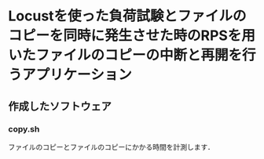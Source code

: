 # Locustを使った負荷試験とファイルのコピーを同時に発生させた時のRPSを用いたファイルのコピーの中断と再開を行うアプリケーション
## 作成したソフトウェア
### copy.sh
ファイルのコピーとファイルのコピーにかかる時間を計測します．

